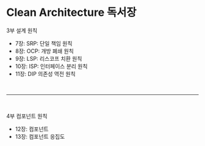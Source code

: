 # Clean Architecture 독서장
3부 설계 원칙
- 7장: SRP: 단일 책임 원칙
- 8장: OCP: 개방 폐쇄 원칙
- 9장: LSP: 리스코프 치환 원칙
- 10장: ISP: 인터페이스 분리 원칙
- 11장: DIP 의존성 역전 원칙

<br><hr><br>

4부 컴포넌트 원칙
- 12장: 컴포넌트
- 13장: 컴포넌트 응집도